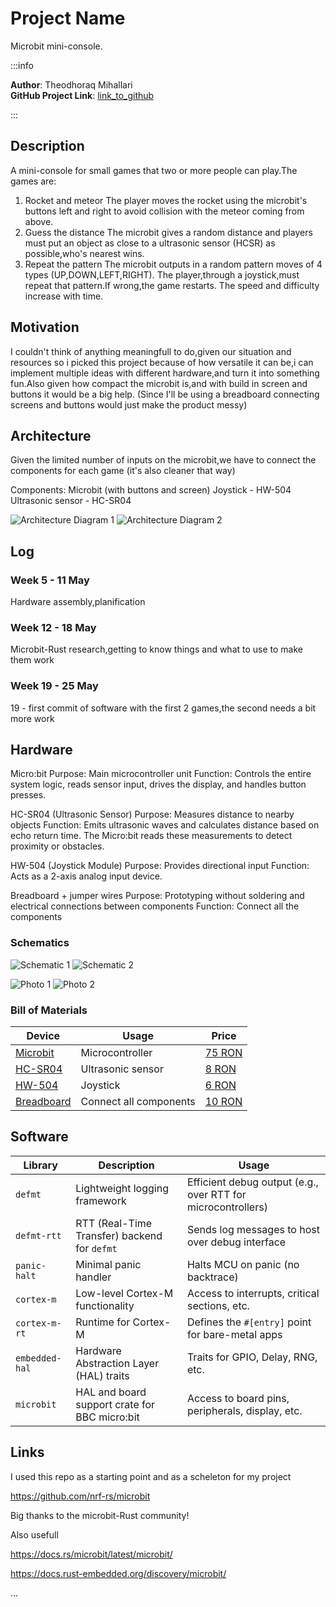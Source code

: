 # Project Name
Microbit mini-console.

:::info 

**Author**: Theodhoraq Mihallari \
**GitHub Project Link**: [link_to_github](https://github.com/UPB-PMRust-Students/proiect-todi-mih)

:::

## Description

A mini-console for small games that two or more people can play.The games are:
1) Rocket and meteor 
The player moves the rocket using the microbit's buttons left and right
to avoid collision with the meteor coming from above.
2) Guess the distance
The microbit gives a random distance and players must put an object as close to
a ultrasonic sensor (HCSR) as possible,who's nearest wins.
3) Repeat the pattern
The microbit outputs in a random pattern moves of 4 types (UP,DOWN,LEFT,RIGHT).
The player,through a joystick,must repeat that pattern.If wrong,the game restarts.
The speed and difficulty increase with time.

## Motivation

I couldn't think of anything meaningfull to do,given our situation and resources
so i picked this project because of how versatile it can be,i can implement multiple
ideas with different hardware,and turn it into something fun.Also given how compact 
the microbit is,and with build in screen and buttons it would be a big help.
(Since I'll be using a breadboard connecting screens and buttons would just make 
the product messy)

## Architecture 

Given the limited number of inputs on the microbit,we have to connect the components 
for each game (it's also cleaner that way)

Components:
Microbit (with buttons and screen)
Joystick - HW-504
Ultrasonic sensor - HC-SR04

![Architecture Diagram 1](arch1.webp)
![Architecture Diagram 2](arch2.webp)

## Log

<!-- write your progress here every week -->

### Week 5 - 11 May

Hardware assembly,planification

### Week 12 - 18 May

Microbit-Rust research,getting to know things and what to use to
make them work

### Week 19 - 25 May
19 - first commit of software with the first 2 games,the second needs 
a bit more work

## Hardware

Micro:bit
Purpose: Main microcontroller unit
Function: Controls the entire system logic, reads sensor input, drives the display, and handles button presses. 

HC-SR04 (Ultrasonic Sensor)
Purpose: Measures distance to nearby objects
Function: Emits ultrasonic waves and calculates distance based on echo return time. The Micro:bit reads these measurements to detect proximity or obstacles.

HW-504 (Joystick Module)
Purpose: Provides directional input
Function: Acts as a 2-axis analog input device. 

Breadboard + jumper wires
Purpose: Prototyping without soldering and electrical connections between components
Function: Connect all the components

### Schematics

![Schematic 1](no1.svg)
![Schematic 2](no2.svg)

![Photo 1](pic1.webp)
![Photo 2](pic2.webp)

### Bill of Materials

| Device                                                                                       | Usage                  | Price                                                                                                                                                                                                                                   |
|----------------------------------------------------------------------------------------------|------------------------|-----------------------------------------------------------------------------------------------------------------------------------------------------------------------------------------------------------------------------------------|
| [Microbit](https://microbit.org/get-started/what-is-the-microbit/)                          | Microcontroller        | [75 RON](https://microbit.org/buy/bbc-microbit-go/)                                                                                                                                                                                    |
| [HC-SR04](https://sites.google.com/site/arduinoelectronicasiprogramare/arduino-si-senzori/1) | Ultrasonic sensor      | [8 RON](https://www.optimusdigital.ro/ro/senzori-senzori-de-distanta/8150-senzor-de-distana-ultrasonic-hc-sr04p-3-55-v.html)                                                                                                           |
| [HW-504](https://docs.cirkitdesigner.com/component/fa55a084-79fb-4baa-914f-2151a791a6b0/joystick-module) | Joystick               | [6 RON](https://ardushop.ro/ro/electronica/1627-modul-joystick-6427854024459.html)                                                                                                              |
| [Breadboard](https://magpi.raspberrypi.com/articles/breadboard-tutorial)                     | Connect all components | [10 RON](https://ardushop.ro/ro/electronica/84-breadboard-400-6427854020949.html)                                                                                                               |

## Software

| **Library**         | **Description**                                              | **Usage**                                                |
|---------------------|--------------------------------------------------------------|-----------------------------------------------------------|
| `defmt`             | Lightweight logging framework                                | Efficient debug output (e.g., over RTT for microcontrollers) |
| `defmt-rtt`         | RTT (Real-Time Transfer) backend for `defmt`                 | Sends log messages to host over debug interface          |
| `panic-halt`        | Minimal panic handler                                        | Halts MCU on panic (no backtrace)                        |
| `cortex-m`          | Low-level Cortex-M functionality                             | Access to interrupts, critical sections, etc.            |
| `cortex-m-rt`       | Runtime for Cortex-M                                         | Defines the `#[entry]` point for bare-metal apps         |
| `embedded-hal`      | Hardware Abstraction Layer (HAL) traits                     | Traits for GPIO, Delay, RNG, etc.                        |
| `microbit`          | HAL and board support crate for BBC micro:bit                | Access to board pins, peripherals, display, etc.         |


## Links

<!-- Add a few links that inspired you and that you think you will use for your project -->
I used this repo as a starting point and as a scheleton for my project

https://github.com/nrf-rs/microbit

Big thanks to the microbit-Rust community!

Also usefull

https://docs.rs/microbit/latest/microbit/

https://docs.rust-embedded.org/discovery/microbit/

...
